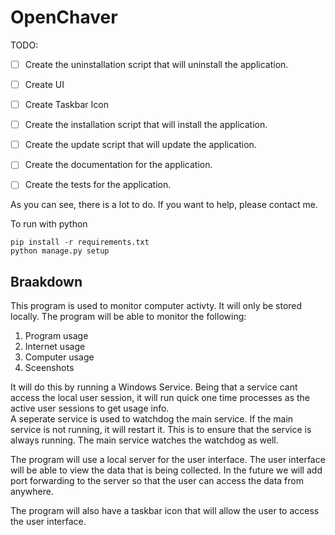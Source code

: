 # OpenChaver  

TODO:

- [ ] Create the uninstallation script that will uninstall the application.
- [ ] Create UI
- [ ] Create Taskbar Icon
- [ ] Create the installation script that will install the application.
- [ ] Create the update script that will update the application.
- [ ] Create the documentation for the application.
- [ ] Create the tests for the application.


As you can see, there is a lot to do. If you want to help, please contact me.

To run with python
```
pip install -r requirements.txt
python manage.py setup
```

## Braakdown

This program is used to monitor computer activty. It will only be stored locally. The program will be able to monitor the following:
1. Program usage
2. Internet usage
3. Computer usage
4. Sceenshots

It will do this by running a Windows Service. Being that a service cant access the local user session, it will run quick one time processes as the active user sessions to get usage info.  
A seperate service is used to watchdog the main service. If the main service is not running, it will restart it. This is to ensure that the service is always running. The main service watches the watchdog as well.  

The program will use a local server for the user interface. The user interface will be able to view the data that is being collected. In the future we will add port forwarding to the server so that the user can access the data from anywhere.  

The program will also have a taskbar icon that will allow the user to access the user interface.  